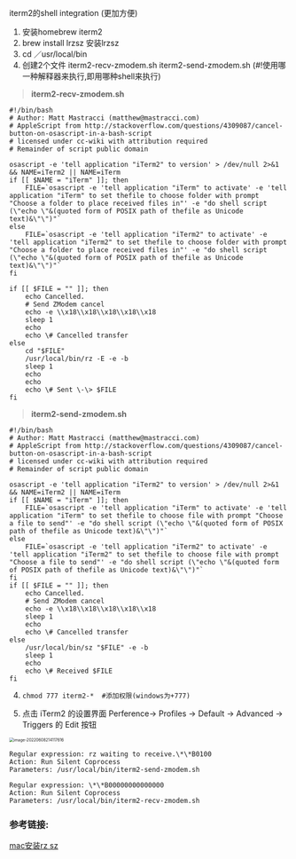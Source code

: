 iterm2的shell integration (更加方便)



1. 安装homebrew  iterm2
1. brew install lrzsz   安装lrzsz
2. cd ／usr/local/bin
3. 创建2个文件   iterm2-recv-zmodem.sh   iterm2-send-zmodem.sh (#!使用哪一种解释器来执行,即用哪种shell来执行)

> **iterm2-recv-zmodem.sh**

```shell
#!/bin/bash
# Author: Matt Mastracci (matthew@mastracci.com)
# AppleScript from http://stackoverflow.com/questions/4309087/cancel-button-on-osascript-in-a-bash-script
# licensed under cc-wiki with attribution required 
# Remainder of script public domain

osascript -e 'tell application "iTerm2" to version' > /dev/null 2>&1 && NAME=iTerm2 || NAME=iTerm
if [[ $NAME = "iTerm" ]]; then
    FILE=`osascript -e 'tell application "iTerm" to activate' -e 'tell application "iTerm" to set thefile to choose folder with prompt "Choose a folder to place received files in"' -e "do shell script (\"echo \"&(quoted form of POSIX path of thefile as Unicode text)&\"\")"`
else
    FILE=`osascript -e 'tell application "iTerm2" to activate' -e 'tell application "iTerm2" to set thefile to choose folder with prompt "Choose a folder to place received files in"' -e "do shell script (\"echo \"&(quoted form of POSIX path of thefile as Unicode text)&\"\")"`
fi

if [[ $FILE = "" ]]; then
    echo Cancelled.
    # Send ZModem cancel
    echo -e \\x18\\x18\\x18\\x18\\x18
    sleep 1
    echo
    echo \# Cancelled transfer
else
    cd "$FILE"
    /usr/local/bin/rz -E -e -b
    sleep 1
    echo
    echo
    echo \# Sent \-\> $FILE
fi
```

> **iterm2-send-zmodem.sh**

```shell
#!/bin/bash
# Author: Matt Mastracci (matthew@mastracci.com)
# AppleScript from http://stackoverflow.com/questions/4309087/cancel-button-on-osascript-in-a-bash-script
# licensed under cc-wiki with attribution required 
# Remainder of script public domain

osascript -e 'tell application "iTerm2" to version' > /dev/null 2>&1 && NAME=iTerm2 || NAME=iTerm
if [[ $NAME = "iTerm" ]]; then
    FILE=`osascript -e 'tell application "iTerm" to activate' -e 'tell application "iTerm" to set thefile to choose file with prompt "Choose a file to send"' -e "do shell script (\"echo \"&(quoted form of POSIX path of thefile as Unicode text)&\"\")"`
else
    FILE=`osascript -e 'tell application "iTerm2" to activate' -e 'tell application "iTerm2" to set thefile to choose file with prompt "Choose a file to send"' -e "do shell script (\"echo \"&(quoted form of POSIX path of thefile as Unicode text)&\"\")"`
fi
if [[ $FILE = "" ]]; then
    echo Cancelled.
    # Send ZModem cancel
    echo -e \\x18\\x18\\x18\\x18\\x18
    sleep 1
    echo
    echo \# Cancelled transfer
else
    /usr/local/bin/sz "$FILE" -e -b
    sleep 1
    echo
    echo \# Received $FILE
fi 
```



4. ```shell
   chmod 777 iterm2-*  #添加权限(windows为+777)
   ```

5. 点击 iTerm2 的设置界面 Perference-> Profiles -> Default -> Advanced -> Triggers 的 Edit 按钮

<img src="http://image.zhuyuanzheng1.top/image-20220608214117616.png" alt="image-20220608214117616" style="zoom:50%;" />



```shell
Regular expression: rz waiting to receive.\*\*B0100
Action: Run Silent Coprocess
Parameters: /usr/local/bin/iterm2-send-zmodem.sh

Regular expression: \*\*B00000000000000
Action: Run Silent Coprocess
Parameters: /usr/local/bin/iterm2-recv-zmodem.sh
```



### 参考链接:

[mac安装rz sz](https://segmentfault.com/a/1190000012166969)